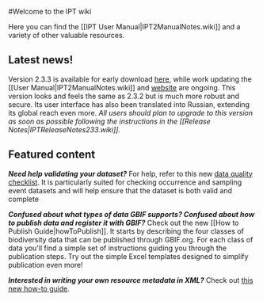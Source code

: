 #Welcome to the IPT wiki

Here you can find the [[IPT User Manual|IPT2ManualNotes.wiki]] and a variety of other valuable resources. 

## Latest news!
Version 2.3.3 is available for early download [here](http://repository.gbif.org/content/groups/gbif/org/gbif/ipt/2.3.3/ipt-2.3.3.war), while work updating the [[User Manual|IPT2ManualNotes.wiki]] and [website](http://www.gbif.org) are ongoing. This version looks and feels the same as 2.3.2 but is much more robust and secure. Its user interface has also been translated into Russian, extending its global reach even more. _All users should plan to upgrade to this version as soon as possible following the instructions in the [[Release Notes|IPTReleaseNotes233.wiki]]._

## Featured content 

_**Need help validating your dataset?**_ For help, refer to this new [data quality checklist](https://github.com/gbif/ipt/wiki/dataQualityChecklist). It is particularly suited for checking occurrence and sampling event datasets and will help ensure that the dataset is both valid and complete

_**Confused about what types of data GBIF supports? Confused about how to publish data and register it with GBIF?**_ Check out the new [[How to Publish Guide|howToPublish]]. It starts by describing the four classes of biodiversity data that can be published through GBIF.org. For each class of data you'll find a simple set of instructions guiding you through the publication steps. Try out the simple Excel templates designed to simplify publication even more!  

_**Interested in writing your own resource metadata in XML?**_ Check out [this new how-to guide](https://github.com/gbif/ipt/wiki/How-to-write-your-own-EML-XML-file). 

